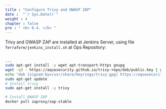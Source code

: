 ```yaml
---
title : "Configure Trivy and OWASP ZAP"
date :  "`r Sys.Date()`" 
weight : 4 
chapter : false
pre : " <b> 6.4. </b> "
---
```


Trivy and OWASP ZAP are installed at Jenkins Server, using file `Terraform/jenkins_install.sh` at Ops Repository:

```sh

...
sudo apt-get install -y wget apt-transport-https gnupg
wget -qO - https://aquasecurity.github.io/trivy-repo/deb/public.key | gpg --dearmor | sudo tee /usr/share/keyrings/trivy.gpg > /dev/null
echo "deb [signed-by=/usr/share/keyrings/trivy.gpg] https://aquasecurity.github.io/trivy-repo/deb generic main" | sudo tee -a /etc/apt/sources.list.d/trivy.list
sudo apt-get update
# Install trivy
sudo apt-get install -y trivy

# Install OWASP ZAP
docker pull zaproxy/zap-stable
```